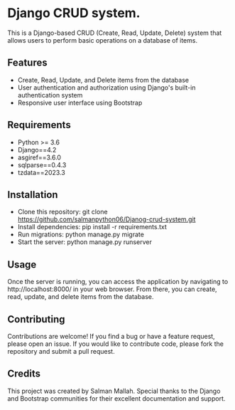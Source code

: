 
# Django CRUD system.

This is a Django-based CRUD (Create, Read, Update, Delete) system that allows users to perform basic operations on a database of items.


## Features
- Create, Read, Update, and Delete items from the database
- User authentication and authorization using Django's
    built-in authentication system
- Responsive user interface using Bootstrap


## Requirements 

- Python >= 3.6
- Django==4.2
- asgiref==3.6.0
- sqlparse==0.4.3
- tzdata==2023.3

## Installation
- Clone this repository: git clone https://github.com/salmanpython06/Djanog-crud-system.git
- Install dependencies: pip install -r requirements.txt
- Run migrations: python manage.py migrate
- Start the server: python manage.py runserver
    
## Usage
Once the server is running, you can access the application by navigating to http://localhost:8000/ in your web browser. From there, you can create, read, update, and delete items from the database.

## Contributing
Contributions are welcome! If you find a bug or have a feature request, please open an issue. If you would like to contribute code, please fork the repository and submit a pull request.

## Credits
This project was created by Salman Mallah. Special thanks to the Django and Bootstrap communities for their excellent documentation and support.